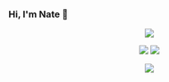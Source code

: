 ### Hi, I'm Nate 👋

<p align="center">
  <img src="https://github-readme-activity-graph.cyclic.app/graph?username=mathofprimes&hide_border=true&theme=gotham" />
</p>

<p align="center">
  <img src="https://github-readme-stats.vercel.app/api?username=mathofprimes&hide_border=true&theme=transparent" />
  <img src="https://github-readme-stats.vercel.app/api/top-langs/?username=mathofprimes&hide_border=true&theme=transparent" />
</p>

<p align="center">
  <img src="https://komarev.com/ghpvc/?username=mathofprimes&color=grey&style=for-the-badge" />
</p> 
